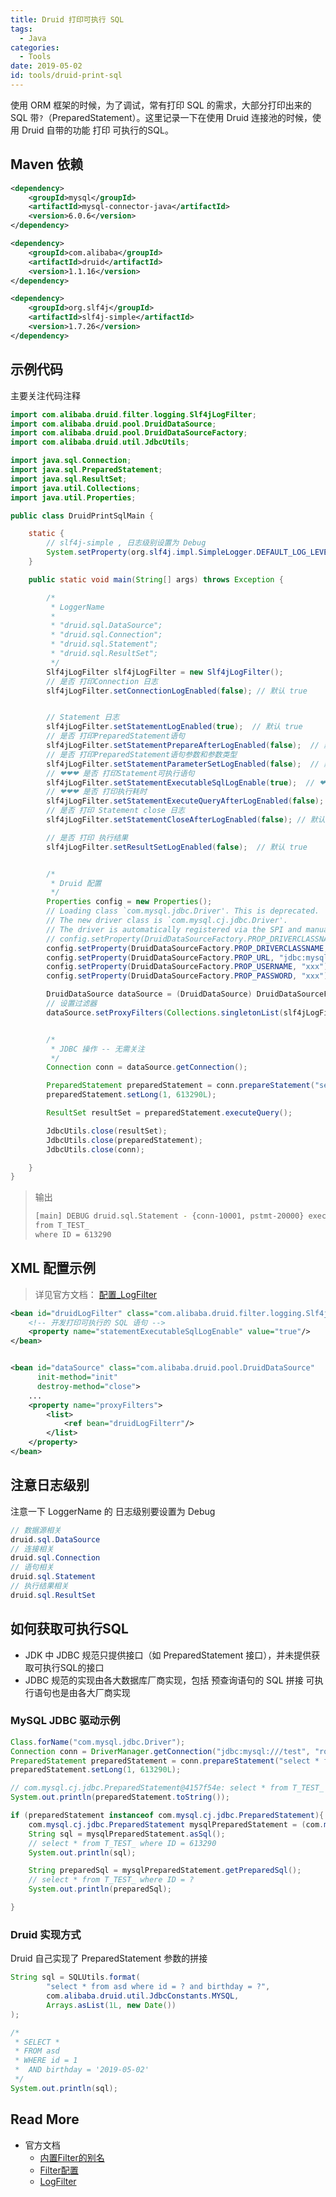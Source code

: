 ```yaml
---
title: Druid 打印可执行 SQL
tags:
  - Java
categories:
  - Tools
date: 2019-05-02
id: tools/druid-print-sql
---
```




使用 ORM 框架的时候，为了调试，常有打印 SQL 的需求，大部分打印出来的 SQL 带`?`（PreparedStatement）。这里记录一下在使用 Druid 连接池的时候，使用 Druid 自带的功能 打印 可执行的SQL。



<!-- more -->



## Maven 依赖

```xml
<dependency>
    <groupId>mysql</groupId>
    <artifactId>mysql-connector-java</artifactId>
    <version>6.0.6</version>
</dependency>

<dependency>
    <groupId>com.alibaba</groupId>
    <artifactId>druid</artifactId>
    <version>1.1.16</version>
</dependency>

<dependency>
    <groupId>org.slf4j</groupId>
    <artifactId>slf4j-simple</artifactId>
    <version>1.7.26</version>
</dependency>
```



## 示例代码

主要关注代码注释

```java
import com.alibaba.druid.filter.logging.Slf4jLogFilter;
import com.alibaba.druid.pool.DruidDataSource;
import com.alibaba.druid.pool.DruidDataSourceFactory;
import com.alibaba.druid.util.JdbcUtils;

import java.sql.Connection;
import java.sql.PreparedStatement;
import java.sql.ResultSet;
import java.util.Collections;
import java.util.Properties;

public class DruidPrintSqlMain {

    static {
        // slf4j-simple , 日志级别设置为 Debug
        System.setProperty(org.slf4j.impl.SimpleLogger.DEFAULT_LOG_LEVEL_KEY, "DEBUG");
    }

    public static void main(String[] args) throws Exception {

        /*
         * LoggerName
         *
         * "druid.sql.DataSource";
         * "druid.sql.Connection";
         * "druid.sql.Statement";
         * "druid.sql.ResultSet";
         */
        Slf4jLogFilter slf4jLogFilter = new Slf4jLogFilter();
        // 是否 打印Connection 日志
        slf4jLogFilter.setConnectionLogEnabled(false); // 默认 true


        // Statement 日志
        slf4jLogFilter.setStatementLogEnabled(true);  // 默认 true
        // 是否 打印PreparedStatement语句
        slf4jLogFilter.setStatementPrepareAfterLogEnabled(false);  // 默认 true
        // 是否 打印PreparedStatement语句参数和参数类型
        slf4jLogFilter.setStatementParameterSetLogEnabled(false);  // 默认 true
        // ❤❤❤ 是否 打印Statement可执行语句
        slf4jLogFilter.setStatementExecutableSqlLogEnable(true);  // ❤ 默认 false
        // ❤❤❤ 是否 打印执行耗时
        slf4jLogFilter.setStatementExecuteQueryAfterLogEnabled(false); // 默认 true
        // 是否 打印 Statement close 日志
        slf4jLogFilter.setStatementCloseAfterLogEnabled(false); // 默认 true

        // 是否 打印 执行结果
        slf4jLogFilter.setResultSetLogEnabled(false);  // 默认 true


        /*
         * Druid 配置
         */
        Properties config = new Properties();
        // Loading class `com.mysql.jdbc.Driver'. This is deprecated.
        // The new driver class is `com.mysql.cj.jdbc.Driver'.
        // The driver is automatically registered via the SPI and manual loading of the driver class is generally unnecessary.
        // config.setProperty(DruidDataSourceFactory.PROP_DRIVERCLASSNAME, "com.mysql.jdbc.Driver");
        config.setProperty(DruidDataSourceFactory.PROP_DRIVERCLASSNAME, "com.mysql.cj.jdbc.Driver");
        config.setProperty(DruidDataSourceFactory.PROP_URL, "jdbc:mysql:///test");
        config.setProperty(DruidDataSourceFactory.PROP_USERNAME, "xxx");
        config.setProperty(DruidDataSourceFactory.PROP_PASSWORD, "xxx");

        DruidDataSource dataSource = (DruidDataSource) DruidDataSourceFactory.createDataSource(config);
        // 设置过滤器
        dataSource.setProxyFilters(Collections.singletonList(slf4jLogFilter));


        /*
         * JDBC 操作 -- 无需关注
         */
        Connection conn = dataSource.getConnection();

        PreparedStatement preparedStatement = conn.prepareStatement("select * from T_TEST_ where ID = ?");
        preparedStatement.setLong(1, 613290L);

        ResultSet resultSet = preparedStatement.executeQuery();

        JdbcUtils.close(resultSet);
        JdbcUtils.close(preparedStatement);
        JdbcUtils.close(conn);

    }
}
```

> 输出
>
> ```bash
> [main] DEBUG druid.sql.Statement - {conn-10001, pstmt-20000} executed. select *
> from T_TEST_
> where ID = 613290
> ```

## XML 配置示例

> 详见官方文档： [配置_LogFilter](https://github.com/alibaba/druid/wiki/%E9%85%8D%E7%BD%AE_LogFilter)

```xml
<bean id="druidLogFilter" class="com.alibaba.druid.filter.logging.Slf4jLogFilter">
    <!-- 开发打印可执行的 SQL 语句 -->
    <property name="statementExecutableSqlLogEnable" value="true"/>
</bean>


<bean id="dataSource" class="com.alibaba.druid.pool.DruidDataSource" 
      init-method="init" 
      destroy-method="close">
    ...
    <property name="proxyFilters">
        <list>
            <ref bean="druidLogFilterr"/>
        </list>
    </property>
</bean>
```

## 注意日志级别

注意一下 LoggerName 的 日志级别要设置为 Debug

```java
// 数据源相关
druid.sql.DataSource
// 连接相关
druid.sql.Connection
// 语句相关
druid.sql.Statement
// 执行结果相关
druid.sql.ResultSet
```



## 如何获取可执行SQL

- JDK 中 JDBC 规范只提供接口（如 PreparedStatement 接口），并未提供获取可执行SQL的接口
- JDBC 规范的实现由各大数据库厂商实现，包括 预查询语句的 SQL 拼接 可执行语句也是由各大厂商实现

### MySQL JDBC 驱动示例

```java
Class.forName("com.mysql.jdbc.Driver");
Connection conn = DriverManager.getConnection("jdbc:mysql:///test", "root", "1723");
PreparedStatement preparedStatement = conn.prepareStatement("select * from T_TEST_ where ID = ?");
preparedStatement.setLong(1, 613290L);

// com.mysql.cj.jdbc.PreparedStatement@4157f54e: select * from T_TEST_ where ID = 613290
System.out.println(preparedStatement.toString());

if (preparedStatement instanceof com.mysql.cj.jdbc.PreparedStatement){
    com.mysql.cj.jdbc.PreparedStatement mysqlPreparedStatement = (com.mysql.cj.jdbc.PreparedStatement) preparedStatement;
    String sql = mysqlPreparedStatement.asSql();
    // select * from T_TEST_ where ID = 613290
    System.out.println(sql);

    String preparedSql = mysqlPreparedStatement.getPreparedSql();
    // select * from T_TEST_ where ID = ?
    System.out.println(preparedSql);

}
```



### Druid 实现方式

Druid 自己实现了 PreparedStatement 参数的拼接

```java
String sql = SQLUtils.format(
        "select * from asd where id = ? and birthday = ?",
        com.alibaba.druid.util.JdbcConstants.MYSQL,
        Arrays.asList(1L, new Date())
);

/*
 * SELECT *
 * FROM asd
 * WHERE id = 1
 * 	AND birthday = '2019-05-02'
 */
System.out.println(sql);
```



## Read More

- 官方文档
  - [内置Filter的别名](https://github.com/alibaba/druid/wiki/%E5%86%85%E7%BD%AEFilter%E7%9A%84%E5%88%AB%E5%90%8D)
  - [Filter配置](https://github.com/alibaba/druid/wiki/%E9%85%8D%E7%BD%AE_Filter%E9%85%8D%E7%BD%AE)
  - [LogFilter](https://github.com/alibaba/druid/wiki/%E9%85%8D%E7%BD%AE_LogFilter)
